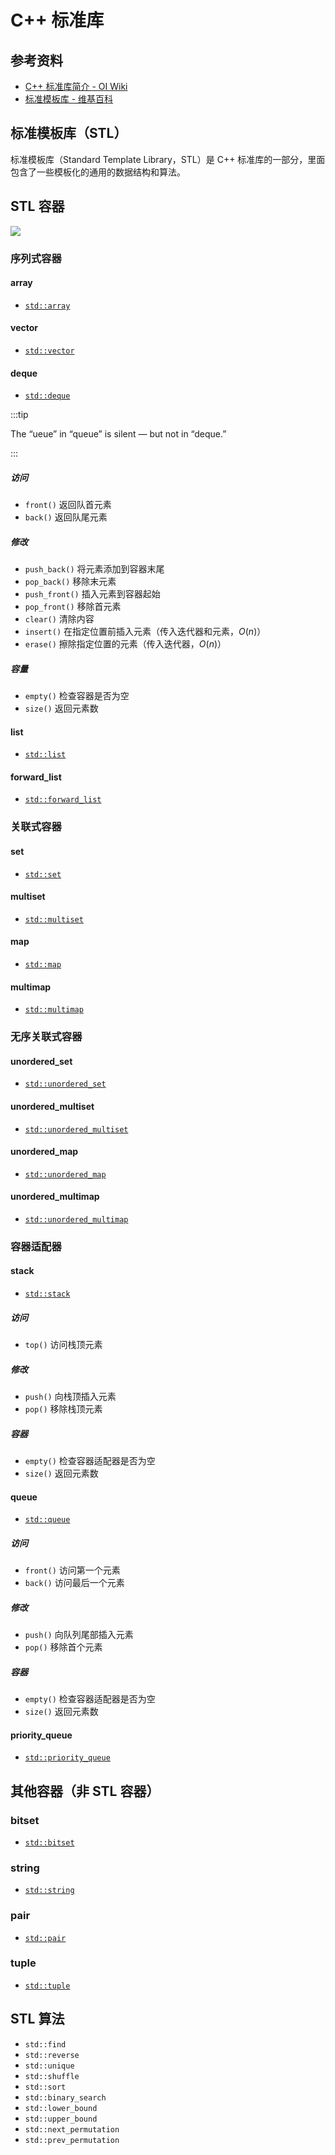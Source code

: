# C++ 标准库

## 参考资料

- [C++ 标准库简介 - OI Wiki](https://oi-wiki.org/lang/csl/)
- [标准模板库 - 维基百科](https://zh.wikipedia.org/zh-cn/标准模板库)

## 标准模板库（STL）

标准模板库（Standard Template Library，STL）是 C++ 标准库的一部分，里面包含了一些模板化的通用的数据结构和算法。

## STL 容器

![](https://oi-wiki.org/lang/csl/images/container1.png)

### 序列式容器

#### array

- [`std::array`](https://en.cppreference.com/w/cpp/container/array.html)

#### vector

- [`std::vector`](https://en.cppreference.com/w/cpp/container/vector.html)

#### deque

- [`std::deque`](https://en.cppreference.com/w/cpp/container/deque.html)

:::tip

The “ueue” in “queue” is silent — but not in “deque.”

:::

##### 访问

- `front()` 返回队首元素
- `back()` 返回队尾元素

##### 修改

- `push_back()` 将元素添加到容器末尾
- `pop_back()` 移除末元素
- `push_front()` 插入元素到容器起始
- `pop_front()` 移除首元素
- `clear()` 清除内容
- `insert()` 在指定位置前插入元素（传入迭代器和元素，$O(n)$）
- `erase()` 擦除指定位置的元素（传入迭代器，$O(n)$）

##### 容量

- `empty()` 检查容器是否为空
- `size()` 返回元素数

#### list

- [`std::list`](https://en.cppreference.com/w/cpp/container/list.html)

#### forward_list

- [`std::forward_list`](https://en.cppreference.com/w/cpp/container/forward_list.html)

### 关联式容器

#### set

- [`std::set`](https://en.cppreference.com/w/cpp/container/set.html)

#### multiset

- [`std::multiset`](https://en.cppreference.com/w/cpp/container/multiset.html)

#### map

- [`std::map`](https://en.cppreference.com/w/cpp/container/map.html)

#### multimap

- [`std::multimap`](https://en.cppreference.com/w/cpp/container/multimap.html)

### 无序关联式容器

#### unordered_set

- [`std::unordered_set`](https://en.cppreference.com/w/cpp/container/unordered_set.html)

#### unordered_multiset

- [`std::unordered_multiset`](https://en.cppreference.com/w/cpp/container/unordered_multiset.html)

#### unordered_map

- [`std::unordered_map`](https://en.cppreference.com/w/cpp/container/unordered_map.html)

#### unordered_multimap

- [`std::unordered_multimap`](https://en.cppreference.com/w/cpp/container/unordered_multimap.html)

### 容器适配器

#### stack

- [`std::stack`](https://en.cppreference.com/w/cpp/container/stack.html)

##### 访问

- `top()` 访问栈顶元素

##### 修改

- `push()` 向栈顶插入元素
- `pop()` 移除栈顶元素

##### 容器

- `empty()` 检查容器适配器是否为空
- `size()` 返回元素数

#### queue

- [`std::queue`](https://en.cppreference.com/w/cpp/container/queue.html)

##### 访问

- `front()` 访问第一个元素
- `back()` 访问最后一个元素

##### 修改

- `push()` 向队列尾部插入元素
- `pop()` 移除首个元素

##### 容器

- `empty()` 检查容器适配器是否为空
- `size()` 返回元素数

#### priority_queue

- [`std::priority_queue`](https://en.cppreference.com/w/cpp/container/priority_queue.html)

## 其他容器（非 STL 容器）

### bitset

- [`std::bitset`](https://en.cppreference.com/w/cpp/utility/bitset.html)

### string

- [`std::string`](https://en.cppreference.com/w/cpp/utility/string.html)

### pair

- [`std::pair`](https://en.cppreference.com/w/cpp/utility/pair.html)

### tuple

- [`std::tuple`](https://en.cppreference.com/w/cpp/utility/tuple.html)

## STL 算法

- `std::find`
- `std::reverse`
- `std::unique`
- `std::shuffle`
- `std::sort`
- `std::binary_search`
- `std::lower_bound`
- `std::upper_bound`
- `std::next_permutation`
- `std::prev_permutation`
